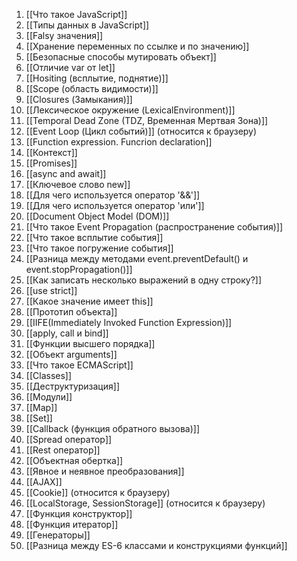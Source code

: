 1. [[Что такое JavaScript]]
2. [[Типы данных в JavaScript]]
3. [[Falsy значения]]
4. [[Хранение переменных по ссылке и по значению]]
5. [[Безопасные способы мутировать объект]]
6. [[Отличие var от let]]
7. [[Hositing (всплытие, поднятие)]]
8. [[Scope (область видимости)]]
9. [[Closures (Замыкания)]]
10. [[Лексическое окружение (LexicalEnvironment)]]
11. [[Temporal Dead Zone (TDZ, Временная Мертвая Зона)]]
12. [[Event  Loop (Цикл событий)]] (относится к браузеру)
13. [[Function expression. Funcrion declaration]]
14. [[Контекст]]
15. [[Promises]]
16. [[async and await]]
17. [[Ключевое слово new]]
18. [[Для чего используется оператор '&&']]
19. [[Для чего используется оператор 'или']]
20. [[Document Object Model (DOM)]]
21. [[Что такое Event Propagation (распространение события)]]
22. [[Что такое всплытие события]]
23. [[Что такое погружение события]]
24. [[Разница между методами event.preventDefault() и event.stopPropagation()]]
25. [[Как записать несколько выражений в одну строку?]]
26. [[use strict]]
27. [[Какое значение имеет this]]
28. [[Прототип объекта]]
29. [[IIFE(Immediately Invoked Function Expression)]]
30. [[apply, call и bind]]
31. [[Функции высшего порядка]]
32. [[Объект arguments]]
33. [[Что такое ECMAScript]]
34. [[Classes]]
35. [[Деструктуризация]]
36. [[Модули]]
37. [[Map]]
38. [[Set]]
39. [[Callback (функция обратного вызова)]]
40. [[Spread оператор]]
41. [[Rest оператор]]
42. [[Объектная обертка]]
43. [[Явное и неявное преобразования]]
44. [[AJAX]]
45. [[Cookie]] (относится к браузеру)
46. [[LocalStorage, SessionStorage]] (относится к браузеру)
47. [[Функция конструктор]]
48. [[Функция итератор]]
49. [[Генераторы]]
50. [[Разница между ES-6 классами и конструкциями функций]]















